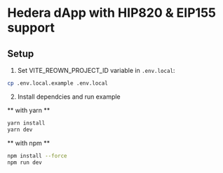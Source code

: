 # Hedera dApp with HIP820 & EIP155 support

## Setup

1. Set VITE_REOWN_PROJECT_ID variable in `.env.local`:

```sh
cp .env.local.example .env.local
```

2. Install dependcies and run example


** with yarn **
```sh
yarn install
yarn dev
```

** with npm **
```sh
npm install --force
npm run dev
```
